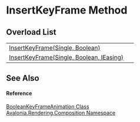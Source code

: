 # InsertKeyFrame Method


## Overload List
<table>
<tr>
<td><a href="M_Avalonia_Rendering_Composition_BooleanKeyFrameAnimation_InsertKeyFrame_1">InsertKeyFrame(Single, Boolean)</a></td>
<td> </td>
</tr>
<tr>
<td><a href="M_Avalonia_Rendering_Composition_BooleanKeyFrameAnimation_InsertKeyFrame">InsertKeyFrame(Single, Boolean, IEasing)</a></td>
<td> </td>
</tr>
</table>

## See Also


#### Reference
<a href="T_Avalonia_Rendering_Composition_BooleanKeyFrameAnimation">BooleanKeyFrameAnimation Class</a>  
<a href="N_Avalonia_Rendering_Composition">Avalonia.Rendering.Composition Namespace</a>  
